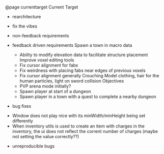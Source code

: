 @page currenttarget Current Target

+ rearchitecture

+ fix the vibes

+ non-feedback requirements

+ feedback driven requirements
  Spawn a town in macro data
   - Ability to modify elevation data to facilitate structure placement
  Improve voxel editing tools
   - Fix cursor alignment for fabs
   - Fix weirdness with placing fabs near edges of previous voxels
   - Fix cursor alignment generally
  Crouching
  Model clothing, hair for the human
  particles, light on sword collision
  Objectives
   - PVP arena mode initially?
   - Spawn player at start of a dungeon
   - Spawn player in a town with a quest to complete a nearby dungeon

+ bug fixes
 - Window does not play nice with its minWidth/minHeight being set differently
 - When inventory utils is used to create an item with charges in the inventory, the ui does not reflect the corrent number of charges (maybe not setting the value correctly??)

+ unreproducible bugs
